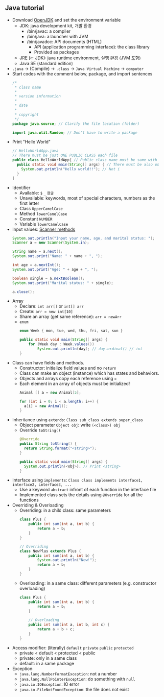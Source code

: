 ## Java tutorial

- Download [OpenJDK](https://jdk.java.net/15/) and set the environment variable
  - JDK: java development kit, 개발 환경
    - /bin/javac: a compiler
    - /bin/java: a launcher with JVM
    - /bin/javadoc: API documents (HTML)
      - API (application programming interface): the class library
      - Provided as packages
  - JRE (⊂ JDK): java runtime environment, 실행 환경 (JVM 포함)
  - Java SE (standard edition)
- `.java` → (Compile) → `.class` → `Java Virtual Machine` → `computer`
- Start codes with the comment below, package, and import sentences
  ```java
  /*
   * class name
   *
   * version information
   *
   * date
   *
   * copyright
   */
  package java.source; // Clarify the file location (folder)
  
  import java.util.Random; // Don't have to write a package
  ```
- Print "Hello World"
  ```java
  // HelloWorldApp.java
  // There must be just ONE PUBLIC CLASS each file
  public class HelloWorldApp{ // Public class name must be same with the file name
    public static void main(String[] args) { // There must be also one main method each file
      System.out.println("Hello world!!"); // Not i
    }
  }
  ```
- Identifier
  - Available: `$` `_` `한글`
  - Unavailable: keywords, most of special characters, numbers as the first letter
  - Class `UpperCamelCase`
  - Method `lowerCamelCase`
  - Constant `NUMBER`
  - Variable `lowerCamelCase`
- Input values: [Scanner methods](https://www.javatpoint.com/Scanner-class)
  ```java
  System.out.println("Input your name, age, and marital status: ");
  Scanner a = new Scanner(System.in);

  String name = a.next();
  System.out.print("Name: " + name + ", ");

  int age = a.nextInt();
  System.out.print("Age: " + age + ", ");

  boolean single = a.nextBoolean();
  System.out.print("Marital status: " + single);

  a.close();
  ```
- Array
  - Declare: `int arr[]` or `int[] arr`
  - Create: `arr = new int[10]`
  - Share an array (get same reference): `arr = newArr`
  - `enum`
    ```java
    enum Week { mon, tue, wed, thu, fri, sat, sun }
    
    public static void main(String[] args) {
        for (Week day : Week.values())
            System.out.println(day); // day.ordinal() // int
    }
    ```
- Class can have fields and methods.
  - Constructor: initialize field values and no `return`
  - Class can make an object (instance) which has states and behaviors.
  - Objects and arrays copy each reference using `=`
  - Each element in an array of objects must be initialized!
    ```java
    Animal [] a = new Animal[5];
    
    for (int i = 0; i < a.length; i++) {
      a[i] = new Animal();
    }
    ```
- Inheritance using `extends`: `Class sub_class extends super_class`
  - Object parameter `Object obj`: write `(<class>) obj`
  - Override `toString()`
    ```java
    @Override
    public String toString() {
      return String.format("<string>");
    }
    
    public static void main(String[] args) {
      System.out.println(<obj>); // Print <string>
    }
    ```
- Interface using `implements`: `Class class implements interface1, interface2, interface3, ...`
  - Use a keyword `abstract` infront of each function in the interface file
  - Implemented class sets the details using `@Override` for all the functions
- Overriding & Overloading
  - Overriding: in a child class: same parameters
    ```java
    class Plus {
        public int sum(int a, int b) {
            return a + b;
        }
    }
    
    // Overriding
    class NewPlus extends Plus {
        public int sum(int a, int b) {
            System.out.println("New!");
            return a + b;
        }
    }
    ```
  - Overloading: in a same class: different parameters (e.g. constructor overloading)
    ```java
    class Plus {
        public int sum(int a, int b) {
            return a + b;
        }
        
        // Overloading
        public int sum(int a, int b, int c) {
            return a + b + c;
        }
    }
    ```
- Access modifier: (literally) `default` `private` `public` `protected`
  - private < default < protected < public
  - private: only in a same class
  - default: in a same package
- Exception
  - `java.lang.NumberFormatException`: not a number
  - `java.lang.NullPointerException`: do something with `null`
  - `java.io.IOException`: IO error
  - `java.io.FileNotFoundException`: the file does not exist



